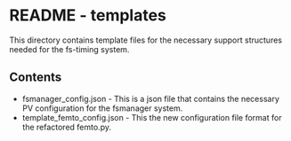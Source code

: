# README - templates

This directory contains template files for the necessary support structures
needed for the fs-timing system.

## Contents

- fsmanager_config.json - This is a json file that contains the necessary PV
  configuration for the fsmanager system.  
- template_femto_config.json - This the new configuration file format for the
  refactored femto.py.